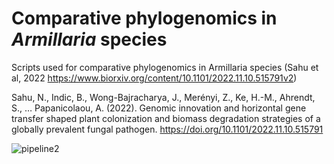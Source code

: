 # Comparative phylogenomics in _Armillaria_ species
Scripts used for comparative phylogenomics in Armillaria species (Sahu et al, 2022 https://www.biorxiv.org/content/10.1101/2022.11.10.515791v2)

Sahu, N., Indic, B., Wong-Bajracharya, J., Merényi, Z., Ke, H.-M., Ahrendt, S., … Papanicolaou, A. (2022). Genomic innovation and horizontal gene transfer shaped plant colonization and biomass degradation strategies of a globally prevalent fungal pathogen. https://doi.org/10.1101/2022.11.10.515791

![pipeline2](https://user-images.githubusercontent.com/110894234/201937835-c61ae95d-9834-4757-8b44-747139bee775.png)
